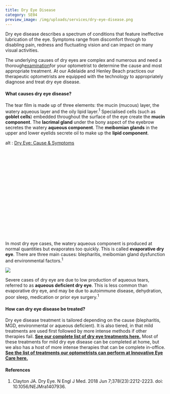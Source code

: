 ```yaml
---
title: Dry Eye Disease
category: SE04
preview_image: /img/uploads/services/dry-eye-disease.png
---
```

Dry eye disease describes a spectrum of conditions that feature ineffective lubrication of the eye. Symptoms range from discomfort through to disabling pain, redness and fluctuating vision and can impact on many visual activities.

The underlying causes of dry eyes are complex and numerous and need a thorough[examination](https://www.innovativeeyecare.com.au/what-we-do/eye-exam)for your optometrist to determine the cause and most appropriate treatment. At our Adelaide and Henley Beach practices our therapeutic optometrists are equipped with the technology to appropriately diagnose and treat dry eye disease.

#### What causes dry eye disease?

The tear film is made up of three elements: the mucin (mucous) layer, the watery aqueous layer and the oily lipid layer.<sup>1</sup> Specialised cells (such as **goblet cells**) embedded throughout the surface of the eye create the **mucin component**. The **lacrimal gland** under the bony aspect of the eyebrow secretes the watery **aqueous component**. The **meibomian glands** in the upper and lower eyelids secrete oil to make up the **lipid component**.

<div class="myWrapper" style="position: relative; padding-bottom: 56.25%; height: 0;"><!--\\\\\\\\\\\\\\\\\\\\\\[if IE]><iframe frameborder="0" type="text/html" src="https://2689-2347.captiv8online.com/animations/embed/one/dry-eye-cause-symptoms?player_width=100%&player_height=100%&site_company_language=34&autostart=false" width="100%" height="100%" style="position:absolute;top:0;left:0;width:100%;height:100%;"></iframe><!\\\\\\\\\\\\\\\\\\\\\\[endif]--><!--\\\\\\\\\\\\\\\\\\\\\\[if !IE]> <--><object data="https://2689-2347.captiv8online.com/animations/embed/one/dry-eye-cause-symptoms?player_width=100%&player_height=100%&site_company_language=34&autostart=false" type="text/html" width="100%" height="100%" style="position:absolute;top:0;left:0;width:100%;height:100%;">  alt : <a href="https://2689-2347.captiv8online.com/animations/embed/one/dry-eye-cause-symptoms?player_width=100%&player_height=100%&site_company_language=34&autostart=false">Dry Eye: Cause & Symptoms</a></object><!--> <!\\\\\\\\\\\\\\\\\\\\\\[endif]--></div>

<br>

In most dry eye cases, the watery aqueous component is produced at normal quantities but evaporates too quickly. This is called **evaporative dry eye**. There are three main causes: blepharitis, meibomian gland dysfunction and environmental factors.<sup>1</sup>

![](/img/uploads/dry-eye-causes.png)

Severe cases of dry eye are due to low production of aqueous tears, referred to as **aqueous deficient dry eye**. This is less common than evaporative dry eye, and may be due to autoimmune disease, dehydration, poor sleep, medication or prior eye surgery.<sup>1</sup>

#### How can dry eye disease be treated?

Dry eye disease treatment is tailored depending on the cause (blepharitis, MGD, environmental or aqueous deficient). It is also tiered, in that mild treatments are used first followed by more intense methods if other therapies fail. **[See our complete list of dry eye treatments here.](https://www.innovativeeyecare.com.au/what-we-do/treating-dry-eye-disease-step-by-step/)** Most of these treatments for mild dry eye disease can be completed at home, but we also has a host of more intense therapies that can be complete in-office. **[See the list of treatments our optometrists can perform at Innovative Eye Care here.](https://www.innovativeeyecare.com.au/what-we-do/in-office-treatments-for-dry-eye/)**

#### References

1. Clayton JA. Dry Eye. N Engl J Med. 2018 Jun 7;378(23):2212-2223. doi: 10.1056/NEJMra1407936.